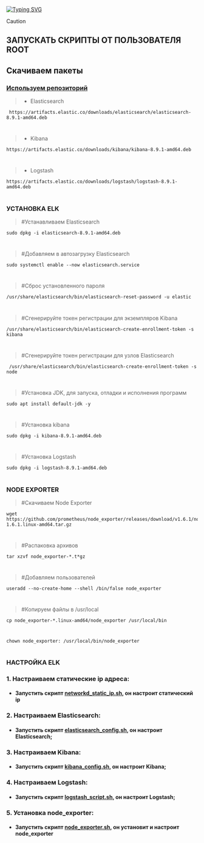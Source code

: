  <!---Пример кода-->
[![Typing SVG](https://readme-typing-svg.herokuapp.com?color=%2336BCF7&lines=Computer+science+student)](https://git.io/typing-svg)

> [!CAUTION] 
> ## ЗАПУСКАТЬ СКРИПТЫ ОТ ПОЛЬЗОВАТЕЛЯ ROOT


## Скачиваем пакеты
### [Используем репозиторий](https://www.elastic.co/guide/en/elasticsearch/reference/8.9/deb.html)

> * Elasticsearch

     https://artifacts.elastic.co/downloads/elasticsearch/elasticsearch-8.9.1-amd64.deb
#

> * Kibana

    https://artifacts.elastic.co/downloads/kibana/kibana-8.9.1-amd64.deb
#

> * Logstash

    https://artifacts.elastic.co/downloads/logstash/logstash-8.9.1-amd64.deb
#
### УСТАНОВКА ELK

> #Устанавливаем Elasticsearch

    sudo dpkg -i elasticsearch-8.9.1-amd64.deb
#   
> #Добавляем в автозагрузку Elasticsearch

    sudo systemctl enable --now elasticsearch.service
#

> #Сброс установленного пароля

    /usr/share/elasticsearch/bin/elasticsearch-reset-password -u elastic
#

> #Сгенерируйте токен регистрации для экземпляров Kibana

    /usr/share/elasticsearch/bin/elasticsearch-create-enrollment-token -s kibana
#

> #Сгенерируйте токен регистрации для узлов Elasticsearch 

     /usr/share/elasticsearch/bin/elasticsearch-create-enrollment-token -s node
#
 
> #Установка JDK, для запуска, отладки и исполнения программ

    sudo apt install default-jdk -y
# 
> #Установка kibana

    sudo dpkg -i kibana-8.9.1-amd64.deb
# 
> #Установка Logstash

    sudo dpkg -i logstash-8.9.1-amd64.deb
 # 
  ### NODE EXPORTER

   > #Скачиваем Node Exporter
    
    wget https://github.com/prometheus/node_exporter/releases/download/v1.6.1/node_exporter-1.6.1.linux-amd64.tar.gz
#
   > #Распаковка архивов
   
    tar xzvf node_exporter-*.t*gz
 #

   > #Добавляем пользователей
   
    useradd --no-create-home --shell /bin/false node_exporter
#

   > #Копируем файлы в /usr/local

    cp node_exporter-*.linux-amd64/node_exporter /usr/local/bin
#    
    chown node_exporter: /usr/local/bin/node_exporter
#

### НАСТРОЙКА ELK
### 1. Настраиваем статические ip адреса:
   
* #### Запустить скрипт [networkd_static_ip.sh](https://github.com/rashenko/log-git/blob/main/networkd_static_ip.sh), он настроит статический ip

### 2. Настраиваем Elasticsearch:
   
* #### Запустить скрипт [elasticsearch_config.sh](https://github.com/rashenko/log-git/blob/main/elasticsearch_script.sh), он настроит Elasticsearch;

### 3. Настраиваем Kibana:
   
* #### Запустить скрипт [kibana_config.sh](https://github.com/rashenko/log-git/blob/main/kibana_script.sh), он настроит Kibana;

### 4. Настраиваем Logstash:
   
* #### Запустить скрипт [logstash_script.sh](https://github.com/rashenko/log-git/blob/main/logstash_script.sh), он настроит Logstash;

### 5. Установка node_exporter:
   
* #### Запустить скрипт [node_exporter.sh](https://github.com/rashenko/log-git/blob/main/node_exporter.sh), он установит и   настроит node_exporter




 
